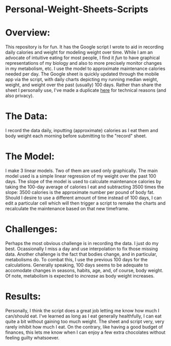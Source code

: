 # Personal-Weight-Sheets-Scripts

# Overview:  

This repository is for fun. It has the Google script I wrote to aid in recording daily calories and weight for modeling weight over time. While I am an advocate of intuitive eating for most people, I find it *fun* to have graphical representations of my biology and also to more precisely monitor changes in my metabolism, etc. I use the model to approximate maintenance calories needed per day. The Google sheet is quickly updated through the mobile app via the script, with daily charts depicting my running median weight, weight, and weight over the past (usually) 100 days. Rather than share the sheet I personally use, I've made a duplicate [here](https://docs.google.com/spreadsheets/d/1IT6woGeGJCVxaaguKvCthA8YgjMTViE1bA84M5y63Zc/edit?usp=sharing) for technical reasons (and also privacy).

# The Data:  

I record the data daily, inputting (approximate) calories as I eat them and body weight each morning before submitting to the "record" sheet.

# The Model:  

I make 3 linear models. Two of them are used only graphically. The main model used is a simple linear regression of my weight over the past 100 days. The slope of the model is used to calculate maintenance calories by taking the 100-day average of calories I eat and subtracting 3500 times the slope: 3500 calories is the approximate number per pound of body fat. Should I desire to use a different amount of time instead of 100 days, I can edit a particular cell which will then trigger a script to remake the charts and recalculate the maintenance based on that new timeframe.

# Challenges:  

Perhaps the most obvious challenge is in recording the data. I just do my best. Ocassionally I miss a day and use interpolation to fix those missing data. Another challenge is the fact that bodies change, and in particular, metabolisms do. To combat this, I use the previous 100 days for the calculations. Generally speaking, 100 days seems to be adequate to accomodate changes in seasons, habits, age, and, of course, body weight. Of note, metabolism is expected to *increase* as body weight increases.

# Results:  

Personally, I think the script does a great job letting me know how much I can/should eat. I've learned as long as I eat generally healthfully, I can eat quite a bit without gaining too much weight. The sheet and script very, very rarely inhibit how much I eat. On the contrary, like having a good budget of finances, this lets me know when I can enjoy a few extra chocolates without feeling guilty whatsoever.
